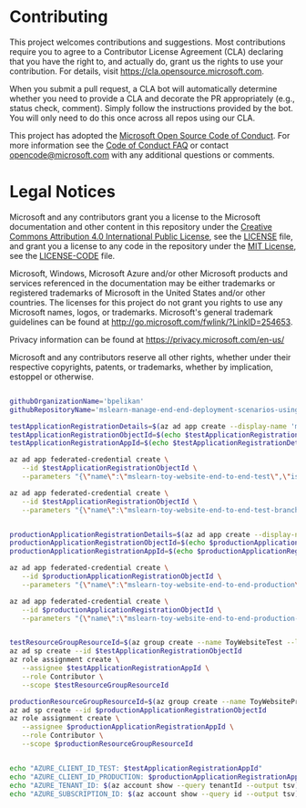 
# Contributing

This project welcomes contributions and suggestions.  Most contributions require you to agree to a
Contributor License Agreement (CLA) declaring that you have the right to, and actually do, grant us
the rights to use your contribution. For details, visit https://cla.opensource.microsoft.com.

When you submit a pull request, a CLA bot will automatically determine whether you need to provide
a CLA and decorate the PR appropriately (e.g., status check, comment). Simply follow the instructions
provided by the bot. You will only need to do this once across all repos using our CLA.

This project has adopted the [Microsoft Open Source Code of Conduct](https://opensource.microsoft.com/codeofconduct/).
For more information see the [Code of Conduct FAQ](https://opensource.microsoft.com/codeofconduct/faq/) or
contact [opencode@microsoft.com](mailto:opencode@microsoft.com) with any additional questions or comments.

# Legal Notices

Microsoft and any contributors grant you a license to the Microsoft documentation and other content
in this repository under the [Creative Commons Attribution 4.0 International Public License](https://creativecommons.org/licenses/by/4.0/legalcode),
see the [LICENSE](LICENSE) file, and grant you a license to any code in the repository under the [MIT License](https://opensource.org/licenses/MIT), see the
[LICENSE-CODE](LICENSE-CODE) file.

Microsoft, Windows, Microsoft Azure and/or other Microsoft products and services referenced in the documentation
may be either trademarks or registered trademarks of Microsoft in the United States and/or other countries.
The licenses for this project do not grant you rights to use any Microsoft names, logos, or trademarks.
Microsoft's general trademark guidelines can be found at http://go.microsoft.com/fwlink/?LinkID=254653.

Privacy information can be found at https://privacy.microsoft.com/en-us/

Microsoft and any contributors reserve all other rights, whether under their respective copyrights, patents,
or trademarks, whether by implication, estoppel or otherwise.



```bash

githubOrganizationName='bpelikan'
githubRepositoryName='mslearn-manage-end-end-deployment-scenarios-using-bicep-github-actions'

testApplicationRegistrationDetails=$(az ad app create --display-name 'mslearn-toy-website-end-to-end-test')
testApplicationRegistrationObjectId=$(echo $testApplicationRegistrationDetails | jq -r '.id')
testApplicationRegistrationAppId=$(echo $testApplicationRegistrationDetails | jq -r '.appId')

az ad app federated-credential create \
   --id $testApplicationRegistrationObjectId \
   --parameters "{\"name\":\"mslearn-toy-website-end-to-end-test\",\"issuer\":\"https://token.actions.githubusercontent.com\",\"subject\":\"repo:${githubOrganizationName}/${githubRepositoryName}:environment:Test\",\"audiences\":[\"api://AzureADTokenExchange\"]}"

az ad app federated-credential create \
   --id $testApplicationRegistrationObjectId \
   --parameters "{\"name\":\"mslearn-toy-website-end-to-end-test-branch\",\"issuer\":\"https://token.actions.githubusercontent.com\",\"subject\":\"repo:${githubOrganizationName}/${githubRepositoryName}:ref:refs/heads/main\",\"audiences\":[\"api://AzureADTokenExchange\"]}"


productionApplicationRegistrationDetails=$(az ad app create --display-name 'mslearn-toy-website-end-to-end-production')
productionApplicationRegistrationObjectId=$(echo $productionApplicationRegistrationDetails | jq -r '.id')
productionApplicationRegistrationAppId=$(echo $productionApplicationRegistrationDetails | jq -r '.appId')

az ad app federated-credential create \
   --id $productionApplicationRegistrationObjectId \
   --parameters "{\"name\":\"mslearn-toy-website-end-to-end-production\",\"issuer\":\"https://token.actions.githubusercontent.com\",\"subject\":\"repo:${githubOrganizationName}/${githubRepositoryName}:environment:Production\",\"audiences\":[\"api://AzureADTokenExchange\"]}"

az ad app federated-credential create \
   --id $productionApplicationRegistrationObjectId \
   --parameters "{\"name\":\"mslearn-toy-website-end-to-end-production-branch\",\"issuer\":\"https://token.actions.githubusercontent.com\",\"subject\":\"repo:${githubOrganizationName}/${githubRepositoryName}:ref:refs/heads/main\",\"audiences\":[\"api://AzureADTokenExchange\"]}"


testResourceGroupResourceId=$(az group create --name ToyWebsiteTest --location westeurope --query id --output tsv)
az ad sp create --id $testApplicationRegistrationObjectId
az role assignment create \
   --assignee $testApplicationRegistrationAppId \
   --role Contributor \
   --scope $testResourceGroupResourceId

productionResourceGroupResourceId=$(az group create --name ToyWebsiteProduction --location westeurope --query id --output tsv)
az ad sp create --id $productionApplicationRegistrationObjectId
az role assignment create \
   --assignee $productionApplicationRegistrationAppId \
   --role Contributor \
   --scope $productionResourceGroupResourceId


echo "AZURE_CLIENT_ID_TEST: $testApplicationRegistrationAppId"
echo "AZURE_CLIENT_ID_PRODUCTION: $productionApplicationRegistrationAppId"
echo "AZURE_TENANT_ID: $(az account show --query tenantId --output tsv)"
echo "AZURE_SUBSCRIPTION_ID: $(az account show --query id --output tsv)"



```